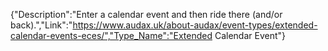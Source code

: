 {"Description":"Enter a calendar event and then ride there (and/or back).","Link":"https://www.audax.uk/about-audax/event-types/extended-calendar-events-eces/","Type_Name":"Extended Calendar Event"}
